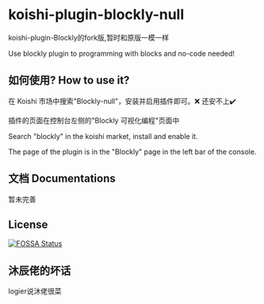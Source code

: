 # koishi-plugin-blockly-null


koishi-plugin-Blockly的fork版,暂时和原版一模一样

Use blockly plugin to programming with blocks and no-code needed!

## 如何使用? How to use it?
在 Koishi 市场中搜索"Blockly-null"，安装并启用插件即可。❌
还安不上✔️

插件的页面在控制台左侧的"Blockly 可视化编程"页面中

Search "blockly" in the koishi market, install and enable it.

The page of the plugin is in the "Blockly" page in the left bar of the console.

## 文档 Documentations
暂未完善


## License
[![FOSSA Status](https://app.fossa.com/api/projects/git%2Bgithub.com%2Fkoishijs%2Fkoishi-plugin-blockly.svg?type=large)](https://app.fossa.com/projects/git%2Bgithub.com%2Fkoishijs%2Fkoishi-plugin-blockly?ref=badge_large)

## 沐辰佬的坏话
logier说沐佬很菜
